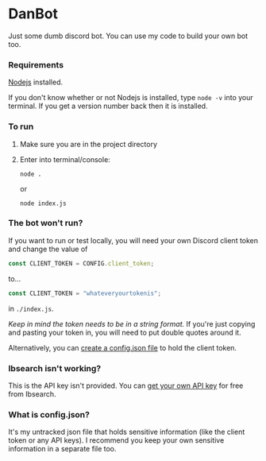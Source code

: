 # DanBot
Just some dumb discord bot. You can use my code to build your own bot too.

### Requirements
[Nodejs](https://nodejs.org/en/) installed.

If you don't know whether or not Nodejs is installed, type ```node -v``` into your terminal. If you get a version number back then it is installed.

### To run
1. Make sure you are in the project directory
2. Enter into terminal/console: 
    
    ```node .```
    
    or 
    
    ```node index.js```

### The bot won't run?
If you want to run or test locally, you will need your own Discord client token and change the value of 

```javascript
const CLIENT_TOKEN = CONFIG.client_token;
```

to...

```javascript
const CLIENT_TOKEN = "whateveryourtokenis";
```

in `./index.js`.

*Keep in mind the token needs to be in a string format.* If you're just copying and pasting your token in, you will need to put double quotes around it.

Alternatively, you can [create a config.json file](#what-is-configjson) to hold the client token. 

### Ibsearch isn't working?
This is the API key isn't provided. You can [get your own API key](https://ibsearch.xxx/api/) for free from Ibsearch.

### What is config.json?
It's my untracked json file that holds sensitive information (like the client token or any API keys). I recommend you keep your own sensitive information in a separate file too. 
